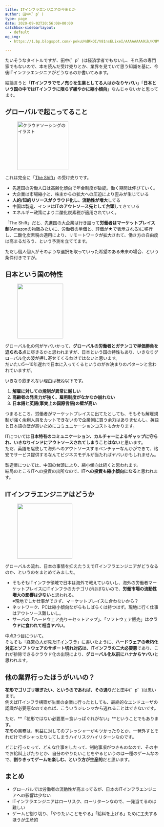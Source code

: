 ```yaml
---
title: ITインフラエンジニアの今後とか
author: 田中(゜p゜)
type: page
date: 2020-09-02T20:56:08+00:00
catchbox-sidebarlayout:
  - default
og_img:
  - https://1.bp.blogspot.com/-pekuU4dRkQI/V81nsELixeI/AAAAAAAA9ik/KNPV8OLpRj0-JSRCsM-O7NtOY_i5OpaHwCLcB/s450/business_crowdsourcing.png

---
```

たいそうなタイトルですが、田中(゜p゜)は経済学者でもないし、それ系の専門家でもないので、本を読んだ受け売りとか、業界を見ていて思う知識を基に、今後ITインフラエンジニアがどうなるのか書いてみます。  
  
結論言うと「**ITインフラでモノ売りを生業としてる人はかなりヤバい**」「**日本という国の中ではITインフラに限らず緩やかに縮小傾向**」なんじゃないかと思ってます。

## グローバルで起こってること

<div class="wp-block-image">
  <figure class="aligncenter is-resized"><img loading="lazy" src="https://1.bp.blogspot.com/-pekuU4dRkQI/V81nsELixeI/AAAAAAAA9ik/KNPV8OLpRj0-JSRCsM-O7NtOY_i5OpaHwCLcB/s450/business_crowdsourcing.png" alt="クラウドソーシングのイラスト" width="167" height="159" /></figure>
</div>

これは完全に「[The Shift][1]」の受け売りです。

  * 先進国の労働人口は高齢化傾向で年金制度が破綻。働く期間は伸びていく。
  * 大企業は市場縮小と、株主からの拡大への圧迫により歪みが生じている
  * **人的/知的リソースがクラウド化し、流動性が増大**してる
  * 中国は製造、インドは**ITのアウトソース先として台頭**してきている
  * エネルギー政策により二酸化炭素税が適用されていく。

「The Shift」だと、先進国の大企業は行き詰って**労働者はマーケットプレイス制**(Amazonの物販みたいに、労働者の単価と、評価が★で表示される)に移行し、二酸化炭素税の適用により、リモートワークが拡大されて、働き方の自由度は高まるだろう、という予測を立ててます。  
  
ただし個人個人がそのような選択を取っていった希望のある未来の場合、という条件付きですが。

## 日本という国の特性

<div class="wp-block-image">
  <figure class="aligncenter size-large is-resized"><img loading="lazy" src="/wp-content/uploads/2020/09/hata_kokki_flag_japan.png" alt="" class="wp-image-228" width="150" height="179" srcset="https://tmp-net.biz/wp-content/uploads/2020/09/hata_kokki_flag_japan.png 336w, https://tmp-net.biz/wp-content/uploads/2020/09/hata_kokki_flag_japan-252x300.png 252w" sizes="(max-width: 150px) 100vw, 150px" /></figure>
</div>

グローバル化の何がヤバいかって、**グローバルの労働者とガチンコで単価勝負を迫られる**点に尽きるかと思われますが、日本という国の特性もあり、いきなりグローバル化の波が押し寄せてくるわけではないと思います。  
だいたい5～10年遅れで日本に入ってくるというのがお決まりのパターンと言われていますが。  
  
いきなり飲まれない理由は概ね以下です。

  1. **解雇に対しての規制が異常に厳しい**
  2. **高齢者の発言力が強く、雇用制度がなかなか崩れない**
  3. **日本語と英語(事実上の国際言語)の壁が高い**

つまるところ、労働者がマーケットプレイスに出てたとしても、そもそも解雇規制が強く余剰人員をカットできないので企業側に買う余力はありませんし、英語と日本語の壁が高いためにコミュニケーションコストもかかります。  
  
ITについては**日本特有のコミュニケーション、カルチャーによるギャップに守られ、いきなりインドにアウトソースされてしまうことはない**と思います。  
ただ、英語を駆使して海外へのアウトソースするベンチャーなんかができて、格安でサービス提供するなんてビジネスモデルが当たればヤバいかもしれません。  
  
製造業については、中国の台頭により、縮小傾向は続くと思われます。  
結局のところITへの投資の出所なので、**ITへの投資も縮小傾向になる**と思われます。

## ITインフラエンジニアはどうか

<div class="wp-block-image">
  <figure class="aligncenter size-large"><img loading="lazy" width="180" height="180" src="/wp-content/uploads/2020/09/job_it_dokata-1.png" alt="" class="wp-image-543" srcset="https://tmp-net.biz/wp-content/uploads/2020/09/job_it_dokata-1.png 180w, https://tmp-net.biz/wp-content/uploads/2020/09/job_it_dokata-1-150x150.png 150w" sizes="(max-width: 180px) 100vw, 180px" /></figure>
</div>

グローバルの流れ、日本の事情を抑えたうえでITインフラエンジニアがどうなるのか、というのをまとめてみました。

  * そもそもITインフラ領域で日本は海外で戦えていないし、海外の労働者マーケットプレイスにITインフラのカテゴリがほぼないので、**労働市場の流動性増大の影響は少ない**と思われる。  
    ※現地でしか仕事ができず、マーケットプレイスに合わないから？
  * ネットワーク、PCは縮小傾向ながらもしばらくは持つはず。現地に行く仕事はアウトソース難しいし。
  * サーバの「ハードウェア売り＋セットアップ」、「ソフトウェア販売」は**クラウドに食われて相当ヤバい**。

中点3つ目について。  
そもそも「[経営の人が見たITインフラ][2]」に書いたように、**ハードウェアの老朽化対応とソフトウェアのサポート切れ対応は、ITインフラの二大必要悪**であり、これが排除できるクラウド化の出現により、**グローバル化以前にハナからヤバい**と思われます。

## 他の業界行ったほうがいいの？

**花形でゴリゴリ稼ぎたい、というのであれば、その通り**だと田中(゜p゜)は思います。  
例えばITインフラ構築が生業の企業に行ったとしても、最終的なエンドユーザの認識が必要悪なのであれば、こういうジレンマから逃れることはできないです。  
  
ただ、**「花形ではない必要悪＝食いっぱぐれがない」**ということでもあります。  
花形の業務は、利益に対してのプレッシャーがキツかったりとか、一発外すとそれだけでポシャったりしてしまうハイリスクハイリターンなのです。  
  
どこに行ったって、どんな仕事をしたって、制約事項がつきものなので、その中でお給料上げたりとか、自分のやりたいことをやるというのは一種のゲームなので、**割りきってゲームを楽しむ、という方が生産的**だと思います。

## まとめ

  * グローバルでは労働者の流動性が高まってるが、日本のITインフラエンジニアへの影響は少ない
  * ITインフラエンジニアはローリスク、ローリターンなので、一発当てるのは難しい
  * ゲームと割り切り、「やりたいことをやる」「給料を上げる」ために工夫するほうが生産的

 [1]: https://www.amazon.co.jp/dp/B004ZX87YO/
 [2]: /article/what-is-itinfraengineer/